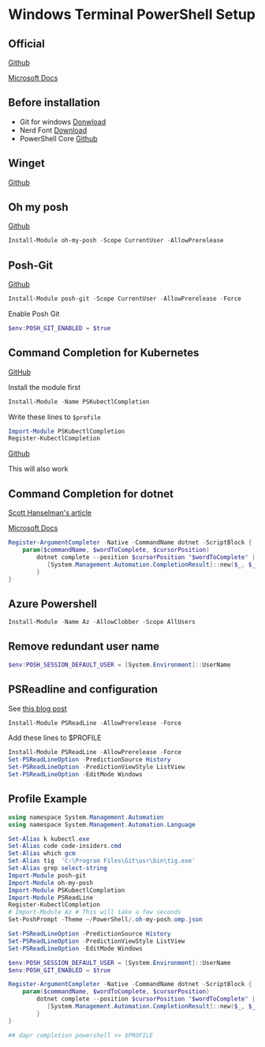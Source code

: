 # Windows Terminal PowerShell Setup

## Official

[Github](https://github.com/microsoft/terminal)

[Microsoft Docs](https://docs.microsoft.com/windows/terminal)

## Before installation

- Git for windows [Donwload](https://gitforwindows.org/)
- Nerd Font [Download](https://www.nerdfonts.com/font-downloads)
- PowerShell Core [Github](https://github.com/PowerShell/PowerShell/releases)

## Winget

[Github](https://github.com/microsoft/winget-cli)

## Oh my posh

[Github](https://github.com/JanDeDobbeleer/oh-my-posh)

```powershell
Install-Module oh-my-posh -Scope CurrentUser -AllowPrerelease
```

## Posh-Git

[Github](https://github.com/dahlbyk/posh-git)

```powershell
Install-Module posh-git -Scope CurrentUser -AllowPrerelease -Force
```

Enable Posh Git

```powershell
$env:POSH_GIT_ENABLED = $true
```

## Command Completion for Kubernetes

[GitHub](https://github.com/mziyabo/PSKubectlCompletion)

Install the module first

```powershell
Install-Module -Name PSKubectlCompletion
```

Write these lines to `$profile`

```powershell
Import-Module PSKubectlCompletion
Register-KubectlCompletion
```

[Github](https://github.com/tillig/ps-bash-completions)

This will also work

## Command Completion for dotnet

[Scott Hanselman's article](https://www.hanselman.com/blog/command-line-tab-completion-for-net-core-cli-in-powershell-or-bash)

[Microsoft Docs](https://docs.microsoft.com/en-us/powershell/module/microsoft.powershell.core/register-argumentcompleter?view=powershell-7)

```powershell
Register-ArgumentCompleter -Native -CommandName dotnet -ScriptBlock {
    param($commandName, $wordToComplete, $cursorPosition)
        dotnet complete --position $cursorPosition "$wordToComplete" | ForEach-Object {
           [System.Management.Automation.CompletionResult]::new($_, $_, 'ParameterValue', $_)
        }
}
```

## Azure Powershell

```powershell
Install-Module -Name Az -AllowClobber -Scope AllUsers
```

## Remove redundant user name

```powershell
$env:POSH_SESSION_DEFAULT_USER = [System.Environment]::UserName
```

## PSReadline and configuration

See [this blog post](https://www.hanselman.com/blog/adding-predictive-intellisense-to-my-windows-terminal-powershell-prompt-with-psreadline)

```powershell
Install-Module PSReadLine -AllowPrerelease -Force
```

Add these lines to $PROFILE

```powershell
Install-Module PSReadLine -AllowPrerelease -Force
Set-PSReadLineOption -PredictionSource History
Set-PSReadLineOption -PredictionViewStyle ListView
Set-PSReadLineOption -EditMode Windows
```

## Profile Example

```powershell
using namespace System.Management.Automation
using namespace System.Management.Automation.Language

Set-Alias k kubectl.exe
Set-Alias code code-insiders.cmd
Set-Alias which gcm
Set-Alias tig  'C:\Program Files\Git\usr\bin\tig.exe'
Set-Alias grep select-string
Import-Module posh-git
Import-Module oh-my-posh
Import-Module PSKubectlCompletion
Import-Module PSReadLine
Register-KubectlCompletion
# Import-Module Az # This will take a few seconds
Set-PoshPrompt -Theme ~/PowerShell/.oh-my-posh.omp.json

Set-PSReadLineOption -PredictionSource History
Set-PSReadLineOption -PredictionViewStyle ListView
Set-PSReadLineOption -EditMode Windows

$env:POSH_SESSION_DEFAULT_USER = [System.Environment]::UserName
$env:POSH_GIT_ENABLED = $true

Register-ArgumentCompleter -Native -CommandName dotnet -ScriptBlock {
    param($commandName, $wordToComplete, $cursorPosition)
        dotnet complete --position $cursorPosition "$wordToComplete" | ForEach-Object {
           [System.Management.Automation.CompletionResult]::new($_, $_, 'ParameterValue', $_)
        }
}

## dapr completion powershell >> $PROFILE
```
